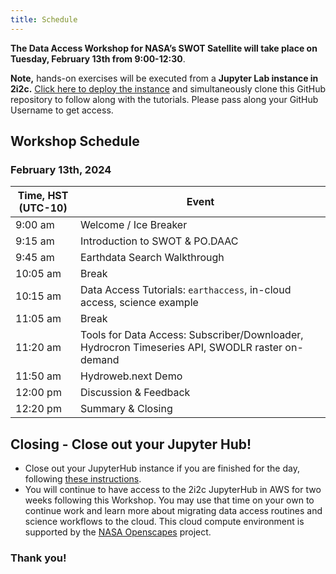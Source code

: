 ```yaml
---
title: Schedule
---
```


**The Data Access Workshop for NASA’s SWOT Satellite will take place on Tuesday, February 13th from 9:00-12:30**.   

**Note,** hands-on exercises will be executed from a **Jupyter Lab instance in 2i2c.** [Click here to deploy the instance](https://openscapes.2i2c.cloud/hub/user-redirect/git-pull?repo=https%3A%2F%2Fgithub.com%2Fpodaac%2F2024-SWOT-Hydro-Workshop&urlpath=lab%2Ftree%2F2024-SWOT-Hydro-Workshop%2Findex.md&branch=main) and simultaneously clone this GitHub repository to follow along with the tutorials. Please pass along your GitHub Username to get access.
 
## Workshop Schedule 

### February 13th, 2024

| Time, HST (UTC-10) | Event |
|------|------------------------------|
| 9:00 am | Welcome / Ice Breaker |  
| 9:15 am | Introduction to SWOT & PO.DAAC | 
| 9:45 am | Earthdata Search Walkthrough | 
| 10:05 am | Break | 
| 10:15 am | Data Access Tutorials: `earthaccess`, in-cloud access, science example | 
| 11:05 am | Break | 
| 11:20 am | Tools for Data Access: Subscriber/Downloader, Hydrocron Timeseries API, SWODLR raster on-demand | 
| 11:50 am | Hydroweb.next Demo | 
| 12:00 pm | Discussion & Feedback | 
| 12:20 pm | Summary & Closing | 


## Closing - Close out your Jupyter Hub!

- Close out your JupyterHub instance if you are finished for the day, following [these instructions](https://podaac.github.io/2022-SWOT-Ocean-Cloud-Workshop/tutorials/00_Setup.html#how-do-i-end-my-session). 
- You will continue to have access to the 2i2c JupyterHub in AWS for two weeks following this Workshop. You may use that time on your own to continue work and learn more about migrating data access routines and science workflows to the cloud. This cloud compute environment is supported by the [NASA Openscapes](https://nasa-openscapes.github.io/) project. 

### **Thank you!**


